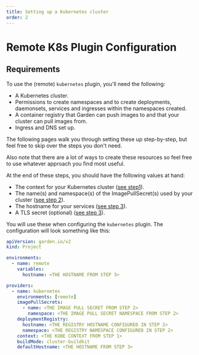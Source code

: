 ```yaml
---
title: Setting up a Kubernetes cluster
order: 2
---
```


# Remote K8s Plugin Configuration

## Requirements

To use the (remote) `kubernetes` plugin, you'll need the following:

- A Kubernetes cluster.
- Permissions to create namespaces and to create deployments, daemonsets, services and ingresses within the namespaces created.
- A container registry that Garden can push images to and
  that your cluster can pull images from.
- Ingress and DNS set up.

The following pages walk you through setting these up step-by-step, but feel free to skip over the steps you don't need.

Also note that there are a lot of ways to create these resources so feel free to use whatever approach you find most useful.

At the end of these steps, you should have the following values at hand:

- The context for your Kubernetes cluster ([see step1](./create-cluster/README.md)).
- The name(s) and namespace(s) of the ImagePullSecret(s) used by your cluster ([see step 2](./configure-registry/README.md)).
- The hostname for your services ([see step 3](./ingress-and-dns.md)).
-  A TLS secret (optional) ([see step 3](./ingress-and-dns.md)).

You will use these when configuring the `kubernetes` plugin. The configuration will
look something like this:

```yaml
apiVersion: garden.io/v2
kind: Project

environments:
  - name: remote
    variables:
      hostname: <THE HOSTNAME FROM STEP 3>

providers:
  - name: kubernetes
    environments: [remote]
    imagePullSecrets:
      - name: <THE IMAGE PULL SECRET FROM STEP 2>
        namespace: <THE IMAGE PULL SECRET NAMESPACE FROM STEP 2>
    deploymentRegistry:
      hostname: <THE REGISTRY HOSTNAME CONFIGURED IN STEP 2>
      namespace: <THE REGISTRY NAMESPACE CONFIGURED IN STEP 2>
    context: <THE KUBE CONTEXT FROM STEP 1>
    buildMode: cluster-buildkit
    defaultHostname: <THE HOSTNAME FROM STEP 3>
```

